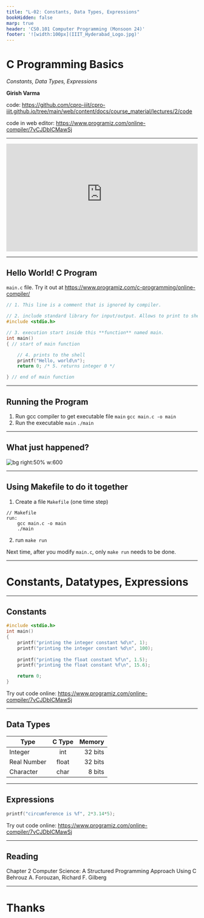 ```yaml
---
title: "L-02: Constants, Data Types, Expressions"
bookHidden: false
marp: true
header: 'CS0.101 Computer Programming (Monsoon 24)'
footer: '![width:100px](IIIT_Hyderabad_Logo.jpg)'
---
```


# C Programming Basics 
_Constants, Data Types, Expressions_


__Girish Varma__

code: https://github.com/cpro-iiit/cpro-iiit.github.io/tree/main/web/content/docs/course_material/lectures/2/code

code in web editor: https://www.programiz.com/online-compiler/7vCJDbICMawSj

---



<div style="max-width: 640px"><div style="position: relative; padding-bottom: 56.25%; height: 0; overflow: hidden;"><iframe src="https://iiitaphyd-my.sharepoint.com/personal/rc-support_iiit_ac_in/_layouts/15/embed.aspx?UniqueId=ffcf6f47-d379-4c7b-bb4d-9c07610ab638&embed=%7B%22ust%22%3Atrue%2C%22hv%22%3A%22CopyEmbedCode%22%7D&referrer=StreamWebApp&referrerScenario=EmbedDialog.Create" width="640" height="360" frameborder="0" scrolling="no" allowfullscreen title="Computer Programming _ SH-2 (09.35AM-10.30AM)-20240807_051307-Meeting Recording.mp4" style="border:none; position: absolute; top: 0; left: 0; right: 0; bottom: 0; height: 100%; max-width: 100%;"></iframe></div></div>



---

## Hello World! C Program

`main.c` file. Try it out at https://www.programiz.com/c-programming/online-compiler/ 
```c
// 1. This line is a comment that is ignored by compiler.

// 2. include standard library for input/output. Allows to print to shell
#include <stdio.h> 

// 3. execution start inside this **function** named main. 
int main() 
{ // start of main function

    // 4. prints to the shell
    printf("Hello, world\n");
    return 0; /* 5. returns integer 0 */

} // end of main function
```

---

## Running the Program

1. Run gcc compiler to get executable file `main`
```gcc main.c -o main```
2. Run the executable `main`
```./main```

---
## What just happened?

![bg right:50% w:600](c_compilation.png)

---
## Using Makefile to do it together

1. Create a file `Makefile` (one time step)
```make
// Makefile
run: 
    gcc main.c -o main
    ./main
```

2. run `make run`

Next time, after you modify `main.c`, only `make run` needs to be done.

---

# Constants, Datatypes, Expressions

---
## Constants


```c
#include <stdio.h> 
int main() 
{ 
    printf("printing the integer constant %d\n", 1);
    printf("printing the integer constant %d\n", 100);
    
    printf("printing the float constant %f\n", 1.5);
    printf("printing the float constant %f\n", 15.6);

    return 0;
} 
```

Try out code online:
https://www.programiz.com/online-compiler/7vCJDbICMawSj 

---

## Data Types


| Type             |C Type     |Memory   |
|------------------|:---------:|--------:|
| Integer          |  int      | 32 bits |
| Real Number      |  float    | 32 bits  |
| Character        |  char     |  8 bits |



---

## Expressions
```c
printf("circumference is %f", 2*3.14*5);
```

Try out code online:
https://www.programiz.com/online-compiler/7vCJDbICMawSj 

---

## Reading 


Chapter 2
Computer Science: A Structured Programming Approach Using C    
Behrouz A. Forouzan, Richard F. Gilberg


---


# Thanks

